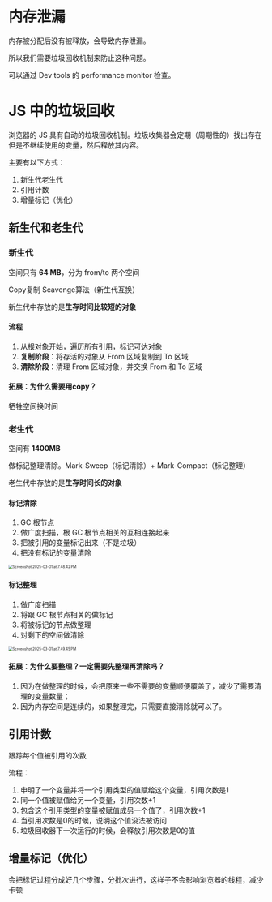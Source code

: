 # 内存泄漏

内存被分配后没有被释放，会导致内存泄漏。

所以我们需要垃圾回收机制来防止这种问题。

可以通过 Dev tools 的 performance monitor 检查。



# JS 中的垃圾回收

浏览器的 JS 具有自动的垃圾回收机制。垃圾收集器会定期（周期性的）找出存在但是不继续使用的变量，然后释放其内容。

主要有以下方式：

1. 新生代老生代
2. 引用计数
3. 增量标记（优化）



## 新生代和老生代

### 新生代

空间只有 **64 MB**，分为 from/to 两个空间

Copy复制  Scavenge算法（新生代互换）

新生代中存放的是**生存时间比较短的对象**



#### 流程

1. 从根对象开始，遍历所有引用，标记可达对象
2. **复制阶段**：将存活的对象从 From 区域复制到 To 区域
3. **清除阶段**：清理 From 区域对象，并交换 From 和 To 区域



#### 拓展：为什么需要用copy？

牺牲空间换时间



### 老生代

空间有 **1400MB**

做标记整理清除。Mark-Sweep（标记清除）+ Mark-Compact（标记整理）

老生代中存放的是**生存时间长的对象**



#### 标记清除

1. GC 根节点
2. 做广度扫描，根 GC 根节点相关的互相连接起来
3. 把被引用的变量标记出来（不是垃圾）
4. 把没有标记的变量清除

<img src="/Users/lujiema/Library/Application Support/typora-user-images/Screenshot 2025-03-01 at 7.48.42 PM.png" alt="Screenshot 2025-03-01 at 7.48.42 PM" style="zoom:50%;" />



#### 标记整理

1. 做广度扫描
2. 将跟 GC 根节点相关的做标记
3. 将被标记的节点做整理
4. 对剩下的空间做清除

<img src="/Users/lujiema/Library/Application Support/typora-user-images/Screenshot 2025-03-01 at 7.49.45 PM.png" alt="Screenshot 2025-03-01 at 7.49.45 PM" style="zoom:50%;" />



#### 拓展：为什么要整理？一定需要先整理再清除吗？

1. 因为在做整理的时候，会把原来一些不需要的变量顺便覆盖了，减少了需要清理的变量数量；
2. 因为内存空间是连续的，如果整理完，只需要直接清除就可以了。





## 引用计数

跟踪每个值被引用的次数

流程：

1. 申明了一个变量并将一个引用类型的值赋给这个变量，引用次数是1
2. 同一个值被赋值给另一个变量，引用次数+1
3. 包含这个引用类型的变量被赋值成另一个值了，引用次数+1
4. 当引用次数是0的时候，说明这个值没法被访问
5. 垃圾回收器下一次运行的时候，会释放引用次数是0的值



## 增量标记（优化）

会把标记过程分成好几个步骤，分批次进行，这样子不会影响浏览器的线程，减少卡顿











